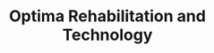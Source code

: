 ---
title: "Optima Rehabilitation and Technology"
url: /st-johns/optima-rehabilitation-and-technology/
shop: Sanitätshaus
---